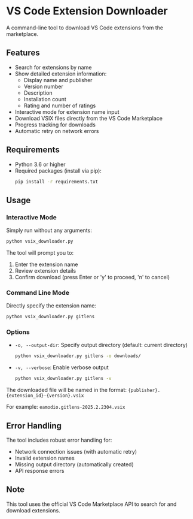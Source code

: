 # VS Code Extension Downloader

A command-line tool to download VS Code extensions from the marketplace.

## Features

- Search for extensions by name
- Show detailed extension information:
  - Display name and publisher
  - Version number
  - Description
  - Installation count
  - Rating and number of ratings
- Interactive mode for extension name input
- Download VSIX files directly from the VS Code Marketplace
- Progress tracking for downloads
- Automatic retry on network errors

## Requirements

- Python 3.6 or higher
- Required packages (install via pip):
  ```bash
  pip install -r requirements.txt
  ```

## Usage

### Interactive Mode
Simply run without any arguments:
```bash
python vsix_downloader.py
```
The tool will prompt you to:
1. Enter the extension name
2. Review extension details
3. Confirm download (press Enter or 'y' to proceed, 'n' to cancel)

### Command Line Mode
Directly specify the extension name:
```bash
python vsix_downloader.py gitlens
```

### Options

- `-o, --output-dir`: Specify output directory (default: current directory)
  ```bash
  python vsix_downloader.py gitlens -o downloads/
  ```

- `-v, --verbose`: Enable verbose output
  ```bash
  python vsix_downloader.py gitlens -v
  ```

The downloaded file will be named in the format:
`{publisher}.{extension_id}-{version}.vsix`

For example:
`eamodio.gitlens-2025.2.2304.vsix`

## Error Handling

The tool includes robust error handling for:
- Network connection issues (with automatic retry)
- Invalid extension names
- Missing output directory (automatically created)
- API response errors

## Note

This tool uses the official VS Code Marketplace API to search for and download extensions.
